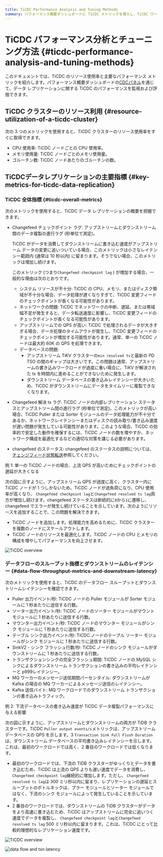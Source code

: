 ```yaml
---
title: TiCDC Performance Analysis and Tuning Methods
summary: パフォーマンス概要ダッシュボードに TiCDC メトリックを導入し、TiCDC ワークロードをより適切に理解して監視できるようにします。
---
```


# TiCDC パフォーマンス分析とチューニング方法 {#ticdc-performance-analysis-and-tuning-methods}

このドキュメントでは、TiCDC のリソース使用率と主要なパフォーマンス メトリックを紹介します。パフォーマンス概要ダッシュボードの[CDCパネル](/grafana-performance-overview-dashboard.md#cdc)を通じて、データ レプリケーションに関する TiCDC のパフォーマンスを監視および評価できます。

## TiCDC クラスターのリソース利用 {#resource-utilization-of-a-ticdc-cluster}

次の 3 つのメトリックを使用すると、TiCDC クラスターのリソース使用率をすぐに取得できます。

-   CPU 使用率: TiCDC ノードごとの CPU 使用率。
-   メモリ使用量: TiCDC ノードごとのメモリ使用量。
-   ゴルーチン数: TiCDC ノードあたりのゴルーチンの数。

## TiCDCデータレプリケーションの主要指標 {#key-metrics-for-ticdc-data-replication}

### TiCDC 全体指標 {#ticdc-overall-metrics}

次のメトリックを使用すると、TiCDC データ レプリケーションの概要を把握できます。

-   Changefeed チェックポイント ラグ: アップストリームとダウンストリーム間のデータ複製の進行ラグ (秒単位で測定)。

    TiCDC がデータを消費してダウンストリームに書き込む速度がアップストリーム データの変更に追いついている場合、このメトリックは小さなレイテンシー範囲内 (通常は 10 秒以内) に留まります。そうでない場合、このメトリックは増加し続けます。

    このメトリック (つまり`Changefeed checkpoint lag` ) が増加する場合、一般的な理由は次のとおりです。

    -   システム リソースが不十分: TiCDC の CPU、メモリ、またはディスク領域が不十分な場合、データ処理が遅くなりすぎて、TiCDC 変更フィードのチェックポイントが長くなる可能性があります。
    -   ネットワークの問題: TiCDC でネットワークの中断、遅延、または帯域幅不足が発生すると、データ転送速度に影響し、TiCDC 変更フィードのチェックポイントが長くなる可能性があります。
    -   アップストリームでの QPS が高い: TiCDC で処理されるデータが大きすぎる場合、データ処理のタイムアウトが発生し、TiCDC 変更フィードのチェックポイントが増加する可能性があります。通常、単一の TiCDC ノードは最大約 60K の QPS を処理できます。
    -   データベースの問題:
        -   アップストリーム TiKV クラスターの`min resolved ts`と最新の PD TSO の間のギャップは大きいです。この問題は通常、アップストリームの書き込みワークロードが過度に重い場合に、TiKV が解決された ts を時間内に進めることができないために発生します。
        -   ダウンストリーム データベースの書き込みレイテンシーが大きいため、TiCDC がダウンストリームにデータをタイムリーに複製できなくなります。

-   Changefeed 解決 ts ラグ: TiCDC ノードの内部レプリケーション ステータスとアップストリーム間の進行ラグ (秒単位で測定)。このメトリックが高い場合、TiCDC Puller または Sorter モジュールのデータ処理能力が不十分であるか、ネットワークレイテンシーまたはディスクの読み取り/書き込み速度が遅い問題が発生している可能性があります。このような場合、TiCDC の効率的で安定した動作を確保するには、TiCDC ノードの数を増やすか、ネットワーク構成を最適化するなどの適切な対策を講じる必要があります。

-   changefeed のステータス: changefeed のステータスの説明については、 [チェンジフィード状態転送](/ticdc/ticdc-changefeed-overview.md)参照してください。

例 1: 単一の TiCDC ノードの場合、上流 QPS が高いためにチェックポイントの遅延が大きくなる

次の図に示すように、アップストリーム QPS が過度に高く、クラスター内に TiCDC ノードが 1 つしかないため、TiCDC ノードが過負荷になり、CPU 使用率が高くなり、 `Changefeed checkpoint lag`と`Changefeed resolved ts lag`両方が増加し続けます。changefeed ステータスは断続的に`0`から`1`に遷移し、changefeed でエラーが発生し続けていることを示しています。次のようにリソースを追加することで、この問題を解決できます。

-   TiCDC ノードを追加します。処理能力を高めるために、TiCDC クラスターを複数のノードにスケールアウトします。
-   TiCDC ノードのリソースを最適化します。TiCDC ノードの CPU とメモリの構成を増やしてパフォーマンスを向上させます。

![TiCDC overview](https://download.pingcap.com/images/docs/performance/cdc/cdc-slow.png)

### データフローのスループット指標とダウンストリームのレイテンシー {#data-flow-throughput-metrics-and-downstream-latency}

次のメトリックを使用すると、TiCDC のデータフロー スループットとダウンストリームレイテンシーを確認できます。

-   Puller 出力イベント/秒: TiCDC ノードの Puller モジュールが Sorter モジュールに 1 秒あたりに送信する行数。
-   ソーター出力イベント/秒: TiCDC ノードのソーター モジュールがマウント モジュールに 1 秒あたりに送信する行数。
-   マウンター出力イベント/秒: TiCDC ノードのマウンター モジュールがシンク モジュールに 1 秒あたりに送信する行数。
-   テーブル シンク出力イベント/秒: TiCDC ノードのテーブル ソーター モジュールがシンク モジュールに 1 秒あたりに送信する行数。
-   SinkV2 - シンク フラッシュ行数/秒: TiCDC ノードのシンク モジュールがダウンストリームに 1 秒あたりに送信する行数。
-   トランザクションシンクの完全フラッシュ期間: TiCDC ノードの MySQL シンクによるダウンストリーム トランザクションの書き込みの平均レイテンシーと p999レイテンシー。
-   MQ ワーカーのメッセージ送信期間パーセンタイル: ダウンストリームが Kafka の場合の MQ ワーカーによるメッセージ送信のレイテンシー。
-   Kafka 送信バイト: MQ ワークロードでのダウンストリーム トランザクションの書き込みトラフィック。

例 2: 下流データベースの書き込み速度が TiCDC データ複製パフォーマンスに与える影響

次の図に示すように、アップストリームとダウンストリームの両方が TiDB クラスターです。TiCDC `Puller output events/s`メトリックは、アップストリーム データベースの QPS を示します。3 `Transaction Sink Full Flush Duration`は、ダウンストリーム データベースの平均書き込みレイテンシーを示します。これは、最初のワークロードでは高く、2 番目のワークロードでは低くなります。

-   最初のワークロードでは、下流の TiDB クラスターがゆっくりとデータを書き込むため、TiCDC は上流の QPS よりも遅い速度でデータを消費し、 `Changefeed checkpoint lag`継続的に増加します。ただし、 `Changefeed resolved ts lag`は 300 ミリ秒以内に留まり、レプリケーションの遅延とスループットのボトルネックは、プラー モジュールとソーター モジュールではなく、下流のシンク モジュールによって発生していることを示しています。
-   2 番目のワークロードでは、ダウンストリームの TiDB クラスターがデータをより高速に書き込むため、TiCDC はアップストリームに完全に追いつく速度でデータを複製し、 `Changefeed checkpoint lag`と`Changefeed resolved ts lag` 500 ミリ秒以内に留まります。これは、TiCDC にとって比較的理想的なレプリケーション速度です。

![TiCDC overview](https://download.pingcap.com/images/docs/performance/cdc/cdc-fast-1.png)

![data flow and txn latency](https://download.pingcap.com/images/docs/performance/cdc/cdc-fast-2.png)
